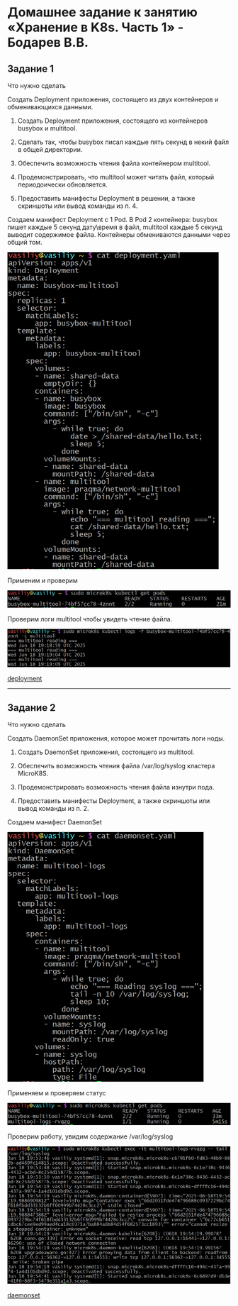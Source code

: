 # Домашнее задание к занятию «Хранение в K8s. Часть 1» - Бодарев В.В.

## Задание 1

Что нужно сделать

Создать Deployment приложения, состоящего из двух контейнеров и обменивающихся данными.

1.	Создать Deployment приложения, состоящего из контейнеров busybox и multitool.

2.	Сделать так, чтобы busybox писал каждые пять секунд в некий файл в общей директории.

3.	Обеспечить возможность чтения файла контейнером multitool.

4.	Продемонстрировать, что multitool может читать файл, который периодоически обновляется.

5.	Предоставить манифесты Deployment в решении, а также скриншоты или вывод команды из п. 4.

Создаем манифест Deployment с 1 Pod. В Pod 2 контейнера: busybox пишет каждые 5 секунд дату\время в файл, multitool каждые 5 секунд выводит содержимое файла. Контейнеры обмениваются данными через общий том.

![image alt](https://github.com/vasionxxx/kuber-homeworks/blob/main/2.1/file/11.png)

Применим и проверим 

![image alt](https://github.com/vasionxxx/kuber-homeworks/blob/main/2.1/file/12.png)

Проверим логи multitool чтобы увидеть чтение файла.

![image alt](https://github.com/vasionxxx/kuber-homeworks/blob/main/2.1/file/13.png)

[deployment](https://github.com/vasionxxx/kuber-homeworks/blob/main/2.1/file/deployment.yaml)

---
## Задание 2

Что нужно сделать

Создать DaemonSet приложения, которое может прочитать логи ноды.

1.	Создать DaemonSet приложения, состоящего из multitool.

2.	Обеспечить возможность чтения файла /var/log/syslog кластера MicroK8S.

3.	Продемонстрировать возможность чтения файла изнутри пода.

4.	Предоставить манифесты Deployment, а также скриншоты или вывод команды из п. 2.

Создаем манифест DaemonSet

![image alt](https://github.com/vasionxxx/kuber-homeworks/blob/main/2.1/file/21.png)

Применяем и проверяем статус

![image alt](https://github.com/vasionxxx/kuber-homeworks/blob/main/2.1/file/22.png)

Проверим работу, увидим содержание /var/log/syslog

![image alt](https://github.com/vasionxxx/kuber-homeworks/blob/main/2.1/file/23.png)

[daemonset](https://github.com/vasionxxx/kuber-homeworks/blob/main/2.1/file/daemonset.yaml)
